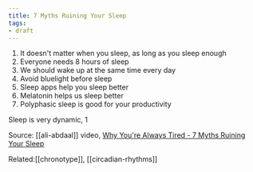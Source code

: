 ```yaml
---
title: 7 Myths Ruining Your Sleep
tags:
- draft
---
```



1. It doesn't matter when you sleep, as long as you sleep enough
2. Everyone needs 8 hours of sleep
3. We should wake up at the same time every day
4. Avoid bluelight before sleep
5. Sleep apps help you sleep better
6. Melatonin helps us sleep better
7. Polyphasic sleep is good for your productivity


Sleep is very dynamic, 1

Source: [[ali-abdaal]] video, [Why You're Always Tired - 7 Myths Ruining Your Sleep](https://youtu.be/qlf9-573MhI)


Related:[[chronotype]], [[circadian-rhythms]]